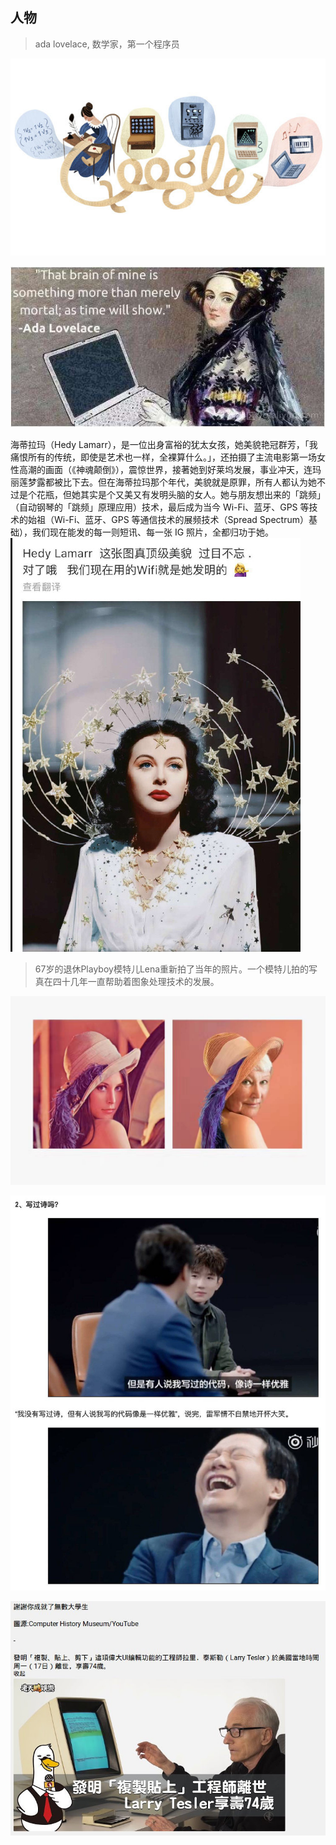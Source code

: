 ## 人物

> ada lovelace, 数学家，第一个程序员

![img](../../images/coding/coding/coding_ada_doodle.jpg)

![img](../../images/coding/coding/coding_ada.jpg)

海蒂拉玛（Hedy Lamarr），是一位出身富裕的犹太女孩，她美貌艳冠群芳，「我痛恨所有的传统，即使是艺术也一样，全裸算什么。」，还拍摄了主流电影第一场女性高潮的画面（《神魂颠倒》），震惊世界，接著她到好莱坞发展，事业冲天，连玛丽莲梦露都被比下去。但在海蒂拉玛那个年代，美貌就是原罪，所有人都认为她不过是个花瓶，但她其实是个又美又有发明头脑的女人。她与朋友想出来的「跳频」（自动钢琴的「跳频」原理应用）技术，最后成为当今 Wi-Fi、蓝牙、GPS 等技术的始祖（Wi-Fi、蓝牙、GPS 等通信技术的展频技术（Spread Spectrum）基础），我们现在能发的每一则短讯、每一张 IG 照片，全都归功于她。
![hedy lamarr WIFI](../../images/coding/hedy%20lamarr%20WIFI.jpg)

> 67岁的退休Playboy模特儿Lena重新拍了当年的照片。一个模特儿拍的写真在四十几年一直帮助着图象处理技术的发展。

![1573890725911](../../images/coding/coding/coding_lena_ai.png)

![雷军 但是有人说我写过的代码，像诗一样优雅、说我写的代码像是一样优雅”，说完，雷军情不自禁地开怀大笑。](../../images/coding/coding/coding_leijun.jpg)

![编程 复制 粘贴](../../images/coding/coding/coding_copy_paste_creator.jpg)


